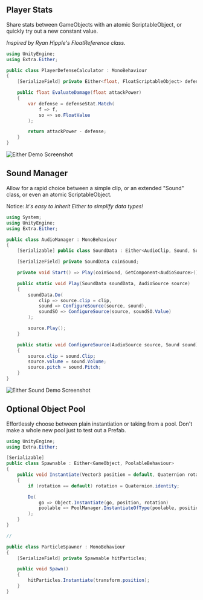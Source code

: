 ## Player Stats
Share stats between GameObjects with an atomic ScriptableObject, or quickly try out a new constant value.

_Inspired by Ryan Hipple's FloatReference class._

```cs
using UnityEngine;
using Extra.Either;

public class PlayerDefenseCalculator : MonoBehaviour
{
    [SerializeField] private Either<float, FloatScriptableObject> defenseStat;

    public float EvaluateDamage(float attackPower)
    {
        var defense = defenseStat.Match(
            f => f,
            so => so.FloatValue
        );

        return attackPower - defense;
    }
}
```
![Either Demo Screenshot](https://user-images.githubusercontent.com/38191432/159398887-358422b2-47e8-4d67-ad8c-7b65c9443696.png)

## Sound Manager
Allow for a rapid choice between a simple clip, or an extended "Sound" class, or even an atomic ScriptableObject.

Notice: _It's easy to inherit Either to simplify data types!_

```cs
using System;
using UnityEngine;
using Extra.Either;

public class AudioManager : MonoBehaviour
{
    [Serializable] public class SoundData : Either<AudioClip, Sound, SoundScriptableObject> { }

    [SerializeField] private SoundData coinSound;

    private void Start() => Play(coinSound, GetComponent<AudioSource>());

    public static void Play(SoundData soundData, AudioSource source)
    {
        soundData.Do(
            clip => source.clip = clip,
            sound => ConfigureSource(source, sound),
            soundSO => ConfigureSource(source, soundSO.Value)
        );

        source.Play();
    }

    public static void ConfigureSource(AudioSource source, Sound sound)
    {
        source.clip = sound.Clip;
        source.volume = sound.Volume;
        source.pitch = sound.Pitch;
    }
}
```
![Either Sound Demo Screenshot](https://user-images.githubusercontent.com/38191432/159398910-f0681ef7-2a6f-4124-b3dd-411d41913759.png)

## Optional Object Pool
Effortlessly choose between plain instantiation or taking from a pool. Don't make a whole new pool just to test out a Prefab.

```cs
using UnityEngine;
using Extra.Either;

[Serializable] 
public class Spawnable : Either<GameObject, PoolableBehaviour> 
{
    public void Instantiate(Vector3 position = default, Quaternion rotation = default)
    {
        if (rotation == default) rotation = Quaternion.identity;

        Do(
            go => Object.Instantiate(go, position, rotation)
            poolable => PoolManager.InstantiateOfType(poolable, position, rotation)
        );
    }
}

//

public class ParticleSpawner : MonoBehaviour
{
    [SerializeField] private Spawnable hitParticles;

    public void Spawn()
    {
        hitParticles.Instantiate(transform.position);
    }
}

```
